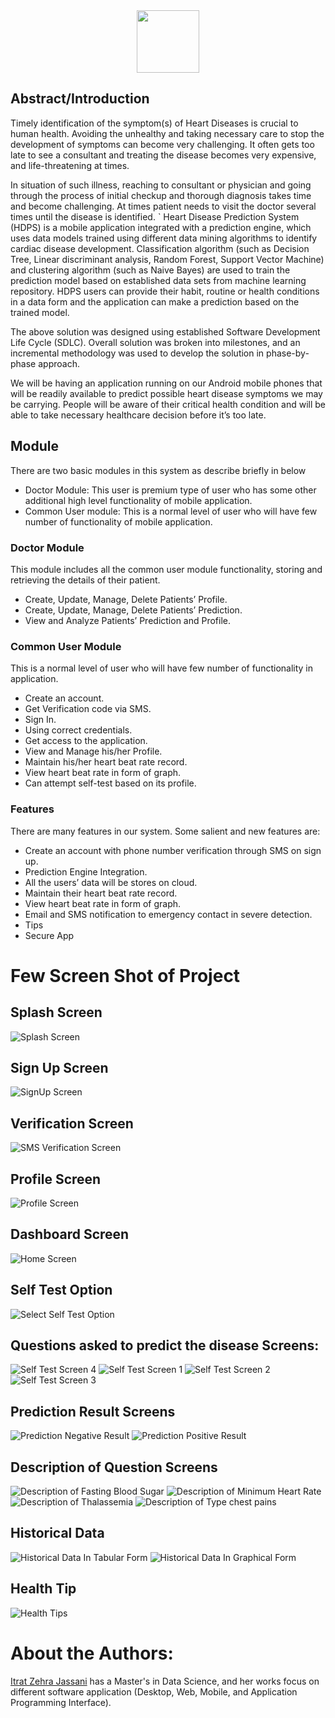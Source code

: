 <center>
<picture>
<img src="https://github.com/itratjassani/hdps/blob/main/assets/images/logo.png" height=100px >
</picture>
</center>

## Abstract/Introduction
Timely identification of the symptom(s) of Heart Diseases is crucial to human health. Avoiding the unhealthy and taking necessary care to stop the development of symptoms can become very challenging. It often gets too late to see a consultant and treating the disease becomes very expensive, and life-threatening at times.

In situation of such illness, reaching to consultant or physician and going through the process of initial checkup and thorough diagnosis takes time and become challenging. At times patient needs to visit the doctor several times until the disease is identified.
	`
Heart Disease Prediction System (HDPS) is a mobile application integrated with a prediction engine, which uses data models trained using different data mining algorithms to identify cardiac disease development. Classification algorithm (such as Decision Tree, Linear discriminant analysis, Random Forest, Support Vector Machine) and clustering algorithm (such as Naive Bayes) are used to train the prediction model based on established data sets from machine learning repository. HDPS users can provide their habit, routine or health conditions in a data form and the application can make a prediction based on the trained model.

The above solution was designed using established Software Development Life Cycle (SDLC). Overall solution was broken into milestones, and an incremental methodology was used to develop the solution in phase-by-phase approach.

We will be having an application running on our Android mobile phones that will be readily available to predict possible heart disease symptoms we may be carrying. People will be aware of their critical health condition and will be able to take necessary healthcare decision before it’s too late.

## Module  
There are two basic modules in this system as describe briefly in below  
*	Doctor Module: This user is premium type of user who has some other additional high level functionality of mobile application.
*	Common User module: This is a normal level of user who will have few number of functionality of mobile application.

 
### Doctor Module  
This module includes all the common user module functionality, storing and retrieving the details of their patient.  
*   Create, Update, Manage, Delete Patients’ Profile.
*	Create, Update, Manage, Delete Patients’ Prediction. 
*	View and Analyze Patients’ Prediction and Profile.

### Common User Module  
This is a normal level of user who will have few number of functionality in application.
*	Create an account.
*	Get Verification code via SMS.
*	Sign In.
*	Using correct credentials.
*	Get access to the application. 
*	View and Manage his/her Profile.
*	Maintain his/her heart beat rate record. 
*	View heart beat rate in form of graph.
*	Can attempt self-test based on its profile. 

### Features  
There are many features in our system. Some salient and new features are:  
*	Create an account with phone number verification through SMS on sign up.  
*	Prediction Engine Integration.
*	All the users’ data will be stores on cloud.
*	Maintain their heart beat rate record.
*	View heart beat rate in form of graph. 
*	Email and SMS notification to emergency contact in severe detection.
*	Tips
*	Secure App

# Few Screen Shot of Project
## Splash Screen
![Splash Screen](https://user-images.githubusercontent.com/35358807/229091392-f3f0262f-0301-4379-87fe-9d03e98a2266.jpg)
## Sign Up Screen
![SignUp Screen](https://user-images.githubusercontent.com/35358807/229128979-663b3a55-79c8-4d70-977d-9ae201a48c0e.jpg)
## Verification Screen
![SMS Verification Screen](https://user-images.githubusercontent.com/35358807/229129066-98722cc4-ebdc-4731-b97d-a51321374783.jpg)
## Profile Screen
![Profile Screen](https://user-images.githubusercontent.com/35358807/229129196-4a2d5a52-67a4-45b8-9259-388b47728820.jpg)
## Dashboard Screen
![Home Screen](https://user-images.githubusercontent.com/35358807/229129286-8d7d0eb0-d616-49f6-ae66-bf85560ab77d.jpg)
## Self Test Option
![Select Self Test Option](https://user-images.githubusercontent.com/35358807/229129525-495260e8-8f67-42bc-b7b9-8ae81f64bd09.jpg)
## Questions asked to predict the disease Screens:
![Self Test Screen 4](https://user-images.githubusercontent.com/35358807/229129784-42802ef6-591e-4ef1-b6b6-8d6c7cef6ab3.jpg)
![Self Test Screen 1](https://user-images.githubusercontent.com/35358807/229129789-e02c3441-3687-4c40-8666-477d3a6f9d3a.jpg)
![Self Test Screen 2](https://user-images.githubusercontent.com/35358807/229129792-12dcbf42-f9f2-4c87-99f8-b388b231c72f.jpg)
![Self Test Screen 3](https://user-images.githubusercontent.com/35358807/229129806-c6db39c8-04ae-4345-adfe-4e3b076a12e1.jpg)
## Prediction Result Screens
![Prediction Negative Result](https://user-images.githubusercontent.com/35358807/229130012-5b464afb-098e-461b-b0bb-17cae9712f0e.jpg) ![Prediction Positive Result](https://user-images.githubusercontent.com/35358807/229130023-835c54be-f4f8-4839-b904-a0facae301ff.jpg)
## Description of Question Screens
![Description of Fasting Blood Sugar](https://user-images.githubusercontent.com/35358807/229130130-f6946a55-97e2-4481-b68b-c67554dff3e3.jpg)
![Description of Minimum Heart Rate](https://user-images.githubusercontent.com/35358807/229130140-330918c1-bb98-484f-8d11-b24ae821e411.jpg)
![Description of Thalassemia](https://user-images.githubusercontent.com/35358807/229130149-b86002e4-0770-4aca-b260-2a8e19371241.jpg)
![Description of Type chest pains](https://user-images.githubusercontent.com/35358807/229130156-1e7c60f7-a1b3-4fe9-b398-6570c75471ca.jpg)
## Historical Data
![Historical Data In Tabular Form](https://user-images.githubusercontent.com/35358807/229130251-80e28594-cbe8-42fa-a09f-8a04ec464cf9.jpg)
![Historical Data In Graphical Form](https://user-images.githubusercontent.com/35358807/229130260-012b5451-7cec-4062-bf5e-a9bfd7afcf67.jpg)
## Health Tip
![Health Tips](https://user-images.githubusercontent.com/35358807/229130470-8cf7398c-6bcc-40d5-979a-c05cf66fdf7c.jpg)

# About the Authors: 
<a href="https://www.linkedin.com/in/itrat-zehra-jassani/">Itrat Zehra Jassani</a> has a Master's in Data Science, and her works focus on different software application (Desktop, Web, Mobile, and Application Programming Interface).
